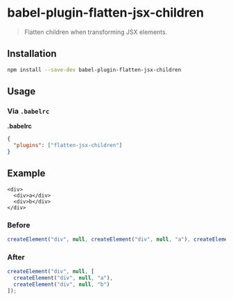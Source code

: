 # babel-plugin-flatten-jsx-children

> Flatten children when transforming JSX elements.

## Installation

```sh
npm install --save-dev babel-plugin-flatten-jsx-children
```

## Usage

### Via `.babelrc`

**.babelrc**

```json
{
  "plugins": ["flatten-jsx-children"]
}
```

## Example

```JSX
<div>
  <div>a</div>
  <div>b</div>
</div>
```

### Before

```js
createElement("div", null, createElement("div", null, "a"), createElement("div", null, "b"));
```

### After

```js
createElement("div", null, [
  createElement("div", null, "a"), 
  createElement("div", null, "b")
]);
```